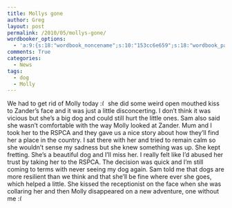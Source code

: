 ```yaml
---
title: Mollys gone
author: Greg
layout: post
permalink: /2010/05/mollys-gone/
wordbooker_options:
  - 'a:9:{s:18:"wordbook_noncename";s:10:"153cc6e659";s:18:"wordbook_page_post";s:4:"-100";s:18:"wordbook_orandpage";s:1:"2";s:23:"wordbook_default_author";s:1:"2";s:23:"wordbook_extract_length";s:3:"256";s:19:"wordbook_actionlink";s:3:"300";s:18:"wordbook_attribute";s:31:"Posted a new post on their blog";s:29:"wordbooker_status_update_text";s:35:": New blog post :  %title% - %link%";s:20:"wordbook_comment_get";s:2:"on";}'
comments: True
categories:
  - News
tags:
  - dog
  - Molly
---
```

We had to get rid of Molly today <img src="http://gregology.net/wp-includes/images/smilies/frownie.png" alt=":(" class="wp-smiley" style="height: 1em; max-height: 1em;" /> she did some weird open mouthed kiss to Zander&#8217;s face and it was just a little disconcerting. I don&#8217;t think it was vicious but she&#8217;s a big dog and could still hurt the little ones. Sam also said she wasn&#8217;t comfortable with the way Molly looked at Zander. Mum and I took her to the RSPCA and they gave us a nice story about how they&#8217;ll find her a place in the country. I sat there with her and tried to remain calm so she wouldn&#8217;t sense my sadness but she knew something was up. She kept fretting. She&#8217;s a beautiful dog and I&#8217;ll miss her. I really felt like I&#8217;d abused her trust by taking her to the RSPCA. The decision was quick and I&#8217;m still coming to terms with never seeing my dog again. Sam told me that dogs are more resilient than we think and that she&#8217;ll be fine where ever she goes, which helped a little. She kissed the receptionist on the face when she was collaring her and then Molly disappeared on a new adventure, one without me <img src="http://gregology.net/wp-includes/images/smilies/frownie.png" alt=":(" class="wp-smiley" style="height: 1em; max-height: 1em;" />